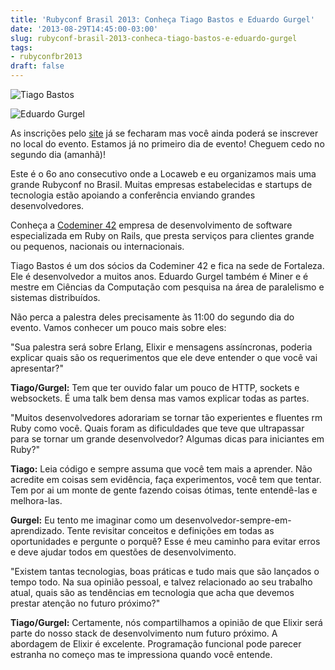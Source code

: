 ```yaml
---
title: 'Rubyconf Brasil 2013: Conheça Tiago Bastos e Eduardo Gurgel'
date: '2013-08-29T14:45:00-03:00'
slug: rubyconf-brasil-2013-conheca-tiago-bastos-e-eduardo-gurgel
tags:
- rubyconfbr2013
draft: false
---
```


![Tiago Bastos](http://www.rubyconf.com.br/assets/speakers/TiagoBastos-83311883be802ff1a068e7e4eea13d09.jpg)

![Eduardo Gurgel](http://www.rubyconf.com.br/assets/speakers/EduardoGurgel-ea23c363beadd75311d16190a904a8e2.jpg)

As inscrições pelo [site](http://www.rubyconf.com.br) já se fecharam mas você ainda poderá se inscrever no local do evento. Estamos já no primeiro dia de evento! Cheguem cedo no segundo dia (amanhã)!

Este é o 6o ano consecutivo onde a Locaweb e eu organizamos mais uma grande Rubyconf no Brasil. Muitas empresas estabelecidas e startups de tecnologia estão apoiando a conferência enviando grandes desenvolvedores.

Conheça a [Codeminer 42](http://www.codeminer42.com/) empresa de desenvolvimento de software especializada em Ruby on Rails, que presta serviços para clientes grande ou pequenos, nacionais ou internacionais.

Tiago Bastos é um dos sócios da Codeminer 42 e fica na sede de Fortaleza. Ele é desenvolvedor a muitos anos. Eduardo Gurgel também é Miner e é mestre em Ciências da Computação com pesquisa na área de paralelismo e sistemas distribuídos.

Não perca a palestra deles precisamente às 11:00 do segundo dia do evento. Vamos conhecer um pouco mais sobre eles:

"Sua palestra será sobre Erlang, Elixir e mensagens assíncronas, poderia explicar quais são os requerimentos que ele deve entender o que você vai apresentar?"

**Tiago/Gurgel:** Tem que ter ouvido falar um pouco de HTTP, sockets e websockets. É uma talk bem densa mas vamos explicar todas as partes.

"Muitos desenvolvedores adorariam se tornar tão experientes e fluentes rm Ruby como você. Quais foram as dificuldades que teve que ultrapassar para se tornar um grande desenvolvedor? Algumas dicas para iniciantes em Ruby?"

**Tiago:** Leia código e sempre assuma que você tem mais a aprender. Não acredite em coisas sem evidência, faça experimentos, você tem que tentar. Tem por ai um monte de gente fazendo coisas ótimas, tente entendê-las e melhora-las.

**Gurgel:** Eu tento me imaginar como um desenvolvedor-sempre-em-aprendizado. Tente revisitar conceitos e definições em todas as oportunidades e pergunte o porquê? Esse é meu caminho para evitar erros e deve ajudar todos em questões de desenvolvimento.

"Existem tantas tecnologias, boas práticas e tudo mais que são lançados o tempo todo. Na sua opinião pessoal, e talvez relacionado ao seu trabalho atual, quais são as tendências em tecnologia que acha que devemos prestar atenção no futuro próximo?"

**Tiago/Gurgel:** Certamente, nós compartilhamos a opinião de que Elixir será parte do nosso stack de desenvolvimento num futuro próximo. A abordagem de Elixir é excelente. Programação funcional pode parecer estranha no começo mas te impressiona quando você entende.
